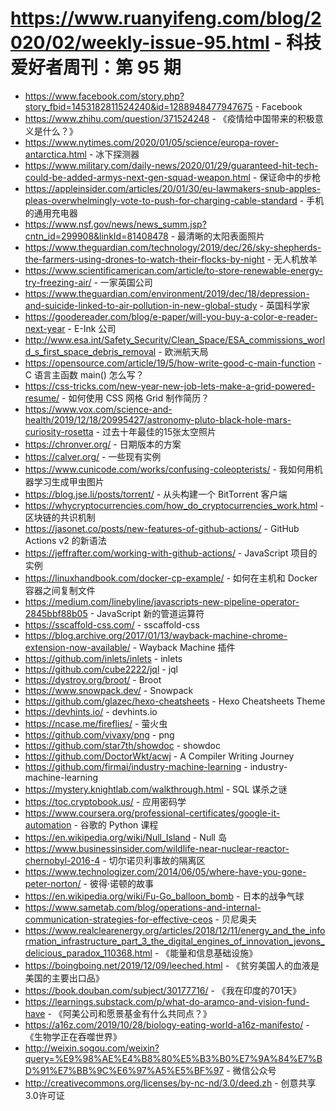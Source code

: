 # https://www.ruanyifeng.com/blog/2020/02/weekly-issue-95.html - 科技爱好者周刊：第 95 期

- https://www.facebook.com/story.php?story_fbid=1453182811524240&id=1288948477947675 - Facebook
- https://www.zhihu.com/question/371524248 - 《疫情给中国带来的积极意义是什么？》
- https://www.nytimes.com/2020/01/05/science/europa-rover-antarctica.html - 冰下探测器
- https://www.military.com/daily-news/2020/01/29/guaranteed-hit-tech-could-be-added-armys-next-gen-squad-weapon.html - 保证命中的步枪
- https://appleinsider.com/articles/20/01/30/eu-lawmakers-snub-apples-pleas-overwhelmingly-vote-to-push-for-charging-cable-standard - 手机的通用充电器
- https://www.nsf.gov/news/news_summ.jsp?cntn_id=299908&linkId=81408478 - 最清晰的太阳表面照片
- https://www.theguardian.com/technology/2019/dec/26/sky-shepherds-the-farmers-using-drones-to-watch-their-flocks-by-night - 无人机放羊
- https://www.scientificamerican.com/article/to-store-renewable-energy-try-freezing-air/ - 一家英国公司
- https://www.theguardian.com/environment/2019/dec/18/depression-and-suicide-linked-to-air-pollution-in-new-global-study - 英国科学家
- https://goodereader.com/blog/e-paper/will-you-buy-a-color-e-reader-next-year - E-Ink 公司
- http://www.esa.int/Safety_Security/Clean_Space/ESA_commissions_world_s_first_space_debris_removal - 欧洲航天局
- https://opensource.com/article/19/5/how-write-good-c-main-function - C 语言主函数 main() 怎么写？
- https://css-tricks.com/new-year-new-job-lets-make-a-grid-powered-resume/ - 如何使用 CSS 网格 Grid 制作简历？
- https://www.vox.com/science-and-health/2019/12/18/20995427/astronomy-pluto-black-hole-mars-curiosity-rosetta - 过去十年最佳的15张太空照片
- https://chronver.org/ - 日期版本的方案
- https://calver.org/ - 一些现有实例
- https://www.cunicode.com/works/confusing-coleopterists/ - 我如何用机器学习生成甲虫图片
- https://blog.jse.li/posts/torrent/ - 从头构建一个 BitTorrent 客户端
- https://whycryptocurrencies.com/how_do_cryptocurrencies_work.html - 区块链的共识机制
- https://jasonet.co/posts/new-features-of-github-actions/ - GitHub Actions v2 的新语法
- https://jeffrafter.com/working-with-github-actions/ - JavaScript 项目的实例
- https://linuxhandbook.com/docker-cp-example/ - 如何在主机和 Docker 容器之间复制文件
- https://medium.com/linebyline/javascripts-new-pipeline-operator-2845bbf88b05 - JavaScript 新的管道运算符
- https://sscaffold-css.com/ - sscaffold-css
- https://blog.archive.org/2017/01/13/wayback-machine-chrome-extension-now-available/ - Wayback Machine 插件
- https://github.com/inlets/inlets - inlets
- https://github.com/cube2222/jql - jql
- https://dystroy.org/broot/ - Broot
- https://www.snowpack.dev/ - Snowpack
- https://github.com/glazec/hexo-cheatsheets - Hexo Cheatsheets Theme
- https://devhints.io/ - devhints.io
- https://ncase.me/fireflies/ - 萤火虫
- https://github.com/vivaxy/png - png
- https://github.com/star7th/showdoc - showdoc
- https://github.com/DoctorWkt/acwj - A Compiler Writing Journey
- https://github.com/firmai/industry-machine-learning - industry-machine-learning
- https://mystery.knightlab.com/walkthrough.html - SQL 谋杀之谜
- https://toc.cryptobook.us/ - 应用密码学
- https://www.coursera.org/professional-certificates/google-it-automation - 谷歌的 Python 课程
- https://en.wikipedia.org/wiki/Null_Island - Null 岛
- https://www.businessinsider.com/wildlife-near-nuclear-reactor-chernobyl-2016-4 - 切尔诺贝利事故的隔离区
- https://www.technologizer.com/2014/06/05/where-have-you-gone-peter-norton/ - 彼得·诺顿的故事
- https://en.wikipedia.org/wiki/Fu-Go_balloon_bomb - 日本的战争气球
- https://www.sametab.com/blog/operations-and-internal-communication-strategies-for-effective-ceos - 贝尼奥夫
- https://www.realclearenergy.org/articles/2018/12/11/energy_and_the_information_infrastructure_part_3_the_digital_engines_of_innovation_jevons_delicious_paradox_110368.html - 《能量和信息基础设施》
- https://boingboing.net/2019/12/09/leeched.html - 《贫穷美国人的血液是美国的主要出口品》
- https://book.douban.com/subject/30177716/ - 《我在印度的701天》
- https://learnings.substack.com/p/what-do-aramco-and-vision-fund-have - 《阿美公司和愿景基金有什么共同点？》
- https://a16z.com/2019/10/28/biology-eating-world-a16z-manifesto/ - 《生物学正在吞噬世界》
- http://weixin.sogou.com/weixin?query=%E9%98%AE%E4%B8%80%E5%B3%B0%E7%9A%84%E7%BD%91%E7%BB%9C%E6%97%A5%E5%BF%97 - 微信公众号
- http://creativecommons.org/licenses/by-nc-nd/3.0/deed.zh - 创意共享3.0许可证